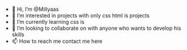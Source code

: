 - 👋 Hi, I’m @Millyaas
- 👀 I’m interested in projects with only css html is projects
- 🌱 I’m currently learning css is 
- 💞️ I’m looking to collaborate on with anyone who wants to develop his skills 
- 📫 How to reach me contact me here

<!---
Millyaas/Millyaas is a ✨ special ✨ repository because its `README.md` (this file) appears on your GitHub profile.
You can click the Preview link to take a look at your changes.
--->

